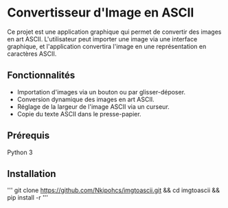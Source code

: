 
# Convertisseur d'Image en ASCII

Ce projet est une application graphique qui permet de convertir des images en art ASCII. L'utilisateur peut importer une image via une interface graphique, et l'application convertira l'image en une représentation en caractères ASCII.

## Fonctionnalités

- Importation d'images via un bouton ou par glisser-déposer.
- Conversion dynamique des images en art ASCII.
- Réglage de la largeur de l'image ASCII via un curseur.
- Copie du texte ASCII dans le presse-papier.

## Prérequis

Python 3

## Installation

'''
git clone https://github.com/Nkipohcs/imgtoascii.git && cd imgtoascii && pip install -r 
'''
